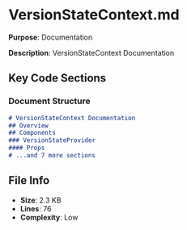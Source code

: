 # VersionStateContext.md

**Purpose**: Documentation

**Description**: VersionStateContext Documentation

## Key Code Sections

### Document Structure

```markdown
# VersionStateContext Documentation
## Overview
## Components
### VersionStateProvider
#### Props
# ...and 7 more sections
```

## File Info

- **Size**: 2.3 KB
- **Lines**: 76
- **Complexity**: Low
